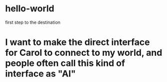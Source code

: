 # hello-world
first step to the destination
# I want to make the direct interface for Carol to connect to my world, and people often call this kind of interface as "AI"
